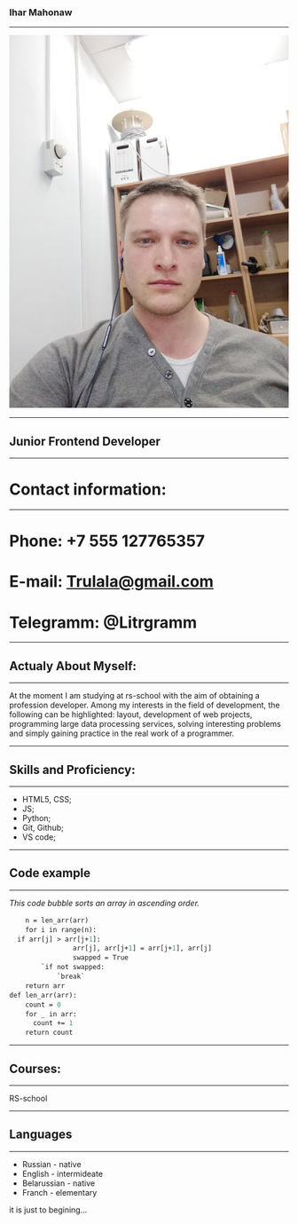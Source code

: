 ### Ihar Mahonaw
---
![foto](IMG_20210904_174635.jpg "I am")

---
## Junior Frontend Developer
---
# Contact information:
---


# Phone: +7 555 127765357
# E-mail: Trulala@gmail.com
# Telegramm: @Litrgramm


---
## Actualy About Myself:
---


At the moment I am studying at rs-school with the aim of obtaining a profession developer. Among my interests in the field of development, the following can be highlighted: layout, development of web projects, programming large data processing services, solving interesting problems and simply gaining practice in the real work of a programmer.


---
## Skills and Proficiency:
---


* HTML5, CSS;
* JS;
* Python;
* Git, Github;
* VS code;

---
## Code example
---
*This code bubble sorts an array in ascending order.*

```def bubble_sort(arr):
    n = len_arr(arr)
    for i in range(n):
  if arr[j] > arr[j+1]:
                arr[j], arr[j+1] = arr[j+1], arr[j]
                swapped = True
        `if not swapped:
            `break`
    return arr
def len_arr(arr):
    count = 0
    for _ in arr:
      count += 1
    return count
```
---
## Courses:
---

RS-school

---
## Languages
---
* Russian - native
* English - intermideate
* Belarussian - native
* Franch - elementary

it is just to begining...